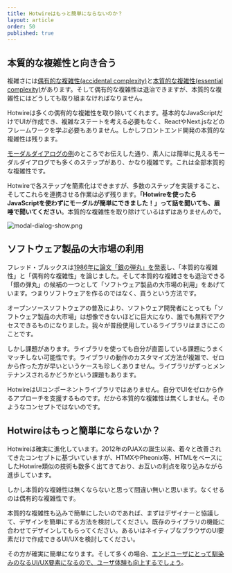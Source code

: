 ```yaml
---
title: Hotwireはもっと簡単にならないのか？
layout: article
order: 50
published: true
---
```


## 本質的な複雑性と向き合う

複雑さには[偶有的な複雑性(accidental complexity)](https://ja.wikipedia.org/wiki/銀の弾などない)と[本質的な複雑性(essential complexity)](https://ja.wikipedia.org/wiki/銀の弾などない)があります。そして偶有的な複雑性は退治できますが、本質的な複雑性にはどうしても取り組まなければなりません。

Hotwireは多くの偶有的な複雑性を取り除いてくれます。基本的なJavaScriptだけでUIが作成でき、複雑なステートを考える必要もなく、ReactやNext.jsなどのフレームワークを学ぶ必要もありません。しかしフロントエンド開発の本質的な複雑性は残ります。

[モーダルダイアログの例](http://localhost:3000/examples/modal/modal-show-with-animation#points-to-consider)のところでお伝えした通り、素人には簡単に見えるモーダルダイアログでも多くのステップがあり、かなり複雑です。これは全部本質的な複雑性です。

Hotwireで各ステップを簡素化はできますが、多数のステップを実装すること、そしてこれらを連携させる作業は必ず残ります。**「Hotwireを使ったらJavaScriptを使わずにモーダルが簡単にできました！」って話を聞いても、眉唾で聞いてください**。本質的な複雑性を取り除けているはずはありませんので。

![modal-dialog-show.png](content_images/modal-dialog-show.png)

## ソフトウェア製品の大市場の利用

フレッド・ブルックスは[1986年に論文「銀の弾丸」を発表](https://web.archive.org/web/20160910002130/http://worrydream.com/refs/Brooks-NoSilverBullet.pdf)し、「本質的な複雑性」と「偶有的な複雑性」を論じました。そして本質的な複雑さをも退治できる「銀の弾丸」の候補の一つとして「ソフトウェア製品の大市場の利用」をあげています。つまりソフトウェアを作るのではなく、買うという方法です。

オープンソースソフトウェアの普及により、ソフトウェア開発者にとっても「ソフトウェア製品の大市場」は想像できないほどに巨大になり、誰でも無料でアクセスできるものになりました。我々が普段使用しているライブラリはまさにこのことです。

しかし課題があります。ライブラリを使っても自分が直面している課題にうまくマッチしない可能性です。ライブラリの動作のカスタマイズ方法が複雑で、ゼロから作った方が早いというケースも珍しくありません。ライブラリがずっとメンテナンスされるかどうかという課題もあります。

HotwireはUIコンポーネントライブラリではありません。自分でUIをゼロから作るアプローチを支援するものです。だから本質的な複雑性は無くしません。そのようなコンセプトではないのです。

## Hotwireはもっと簡単にならないか？

Hotwireは確実に進化しています。2012年のPJAXの誕生以来、着々と改善されてきたコンセプトに基づいていますが、HTMXやPheonix等、HTMLをベースにしたHotwire類似の技術も数多く出てきており、お互いの利点を取り込みながら進歩しています。

しかし本質的な複雑性は無くならないと思って間違い無いと思います。なくせるのは偶有的な複雑性です。

本質的な複雑性も込みで簡単にしたいのであれば、まずはデザイナーと協議して、デザインを簡単にする方法を検討してください。既存のライブラリの機能に合わせてデザインしてもらってください。あるいはネイティブなブラウザのUI要素だけで作成できるUI/UXを検討してください。

その方が確実に簡単になります。そして多くの場合、[エンドユーザにとって馴染みのなるUI/UX要素になるので、ユーザ体験も向上するでしょう](https://lawsofux.com/jakobs-law/)。
